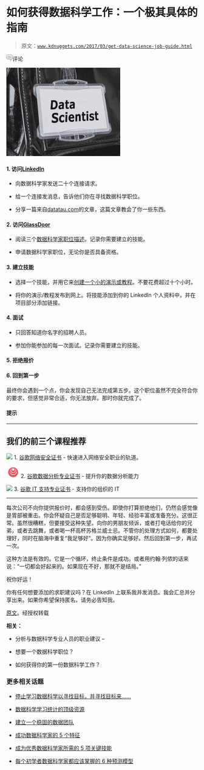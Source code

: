 # 如何获得数据科学工作：一个极其具体的指南

> 原文：[`www.kdnuggets.com/2017/03/get-data-science-job-guide.html`](https://www.kdnuggets.com/2017/03/get-data-science-job-guide.html)

![c](img/3d9c022da2d331bb56691a9617b91b90.png)评论

![](img/ae4f6f038334a3bb03aca88e7b596a83.png)

#### 1\. 访问[LinkedIn](https://www.linkedin.com/)

+   向数据科学家发送二十个连接请求。

+   给一个连接发消息，告诉他们你在寻找数据科学职位。

+   分享一篇来自[datatau.com](http://www.datatau.com/)的文章，这篇文章教会了你一些东西。

#### 2\. 访问[GlassDoor](https://www.glassdoor.com/index.htm)

+   阅读三个[数据科学家职位描述](https://www.glassdoor.com/Job/data-scientist-jobs-SRCH_KO0,14.htm)。记录你需要建立的技能。

+   申请数据科学家职位，无论你是否具备资格。

#### 3\. 建立技能

+   选择一个技能，并用它来[创建一个小的演示或教程](http://brohrer.github.io/one_step_program_become_data_scientist.html)。不要花费超过十个小时。

+   将你的演示/教程发布到网上。将技能添加到你的 LinkedIn 个人资料中，并在项目部分添加链接。

#### 4\. 面试

+   只回答知道你名字的招聘人员。

+   参加你能参加的每一次面试。记录你需要建立的技能。

#### 5\. 拒绝报价

#### 6\. 回到第一步

最终你会遇到一个点，你会发现自己无法完成第五步。这个职位虽然不完全符合你的要求，但感觉非常合适，你无法放弃。那时你就完成了。

#### 提示

* * *

## 我们的前三个课程推荐

![](img/0244c01ba9267c002ef39d4907e0b8fb.png) 1\. [谷歌网络安全证书](https://www.kdnuggets.com/google-cybersecurity) - 快速进入网络安全职业的轨道。

![](img/e225c49c3c91745821c8c0368bf04711.png) 2\. [谷歌数据分析专业证书](https://www.kdnuggets.com/google-data-analytics) - 提升你的数据分析能力

![](img/0244c01ba9267c002ef39d4907e0b8fb.png) 3\. [谷歌 IT 支持专业证书](https://www.kdnuggets.com/google-itsupport) - 支持你的组织的 IT

* * *

每次公司不向你提供报价时，都会感到受伤。即使你打算拒绝他们，仍然会感觉像是胃部被重击。你会怀疑自己是否足够聪明、年轻、经验丰富或准备充分。这很正常。虽然很糟糕，但要接受这种失望。向你的男朋友倾诉，或者打电话给你的兄弟，或者去跳舞，或者喝一杯高杯苏格兰威士忌。不管你的处理方式如何，都要处理好，同时在脑海中重复“我足够好”。因为你确实足够好。然后回到第一步，再试一次。

这种方法是有效的。它是一个循环，终止条件是成功。或者用约翰·列侬的话来说：“一切都会好起来的。如果现在不好，那就不是结局。”

祝你好运！

你有任何想要添加的求职建议吗？在 LinkedIn 上联系我并发消息。我会汇总并分享出来。如果你希望保持匿名，请务必告知我。

[原文](http://brohrer.github.io/get_data_science_job.html)。经授权转载

**相关：**

+   分析与数据科学专业人员的职业建议 –

+   想要一个数据科学职位？

+   如何获得你的第一份数据科学工作？

### 更多相关话题

+   [停止学习数据科学以寻找目标，并寻找目标来……](https://www.kdnuggets.com/2021/12/stop-learning-data-science-find-purpose.html)

+   [数据科学学习统计的顶级资源](https://www.kdnuggets.com/2021/12/springboard-top-resources-learn-data-science-statistics.html)

+   [建立一个稳固的数据团队](https://www.kdnuggets.com/2021/12/build-solid-data-team.html)

+   [成功数据科学家的 5 个特征](https://www.kdnuggets.com/2021/12/5-characteristics-successful-data-scientist.html)

+   [成为优秀数据科学家所需的 5 项关键技能](https://www.kdnuggets.com/2021/12/5-key-skills-needed-become-great-data-scientist.html)

+   [每个初学者数据科学家都应该掌握的 6 种预测模型](https://www.kdnuggets.com/2021/12/6-predictive-models-every-beginner-data-scientist-master.html)
